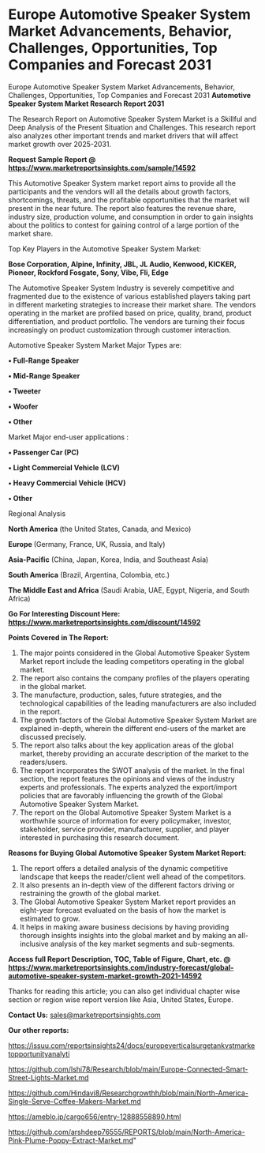 # Europe Automotive Speaker System Market Advancements, Behavior, Challenges, Opportunities, Top Companies and Forecast 2031
Europe Automotive Speaker System Market Advancements, Behavior, Challenges, Opportunities, Top Companies and Forecast 2031
<strong>Automotive Speaker System Market Research Report 2031</strong>

The Research Report on Automotive Speaker System Market is a Skillful and Deep Analysis of the Present Situation and Challenges. This research report also analyzes other important trends and market drivers that will affect market growth over 2025-2031.

<strong>Request Sample Report @ <a href=https://www.marketreportsinsights.com/sample/14592>https://www.marketreportsinsights.com/sample/14592</a></strong>

This Automotive Speaker System market report aims to provide all the participants and the vendors will all the details about growth factors, shortcomings, threats, and the profitable opportunities that the market will present in the near future. The report also features the revenue share, industry size, production volume, and consumption in order to gain insights about the politics to contest for gaining control of a large portion of the market share.

Top Key Players in the Automotive Speaker System Market:

<strong>Bose Corporation, Alpine, Infinity, JBL, JL Audio, Kenwood, KICKER, Pioneer, Rockford Fosgate, Sony, Vibe, Fli, Edge</strong>

The Automotive Speaker System Industry is severely competitive and fragmented due to the existence of various established players taking part in different marketing strategies to increase their market share. The vendors operating in the market are profiled based on price, quality, brand, product differentiation, and product portfolio. The vendors are turning their focus increasingly on product customization through customer interaction.

Automotive Speaker System Market Major Types are:

<strong>• Full-Range Speaker

• Mid-Range Speaker

• Tweeter

• Woofer

• Other</strong>

Market Major end-user applications :

<strong>• Passenger Car (PC)

• Light Commercial Vehicle (LCV)

• Heavy Commercial Vehicle (HCV)

• Other</strong>

Regional Analysis

</u><strong><b>North America</b></strong> (the United States, Canada, and Mexico)

<strong><b>Europe </b></strong>(Germany, France, UK, Russia, and Italy)

<strong><b>Asia-Pacific</b></strong> (China, Japan, Korea, India, and Southeast Asia)

<strong><b>South America</b></strong> (Brazil, Argentina, Colombia, etc.)

<strong><b>The Middle East and Africa</b></strong> (Saudi Arabia, UAE, Egypt, Nigeria, and South Africa)

<strong>Go For Interesting Discount Here: <a href=https://www.marketreportsinsights.com/discount/14592>https://www.marketreportsinsights.com/discount/14592</a></strong>

<strong>Points Covered in The Report:</strong>
<ol>
  <li>The major points considered in the Global Automotive Speaker System Market report include the leading competitors operating in the global market.</li>
  <li>The report also contains the company profiles of the players operating in the global market.</li>
  <li>The manufacture, production, sales, future strategies, and the technological capabilities of the leading manufacturers are also included in the report.</li>
  <li>The growth factors of the Global Automotive Speaker System Market are explained in-depth, wherein the different end-users of the market are discussed precisely.</li>
  <li>The report also talks about the key application areas of the global market, thereby providing an accurate description of the market to the readers/users.</li>
  <li>The report incorporates the SWOT analysis of the market. In the final section, the report features the opinions and views of the industry experts and professionals. The experts analyzed the export/import policies that are favorably influencing the growth of the Global Automotive Speaker System Market.</li>
  <li>The report on the Global Automotive Speaker System Market is a worthwhile source of information for every policymaker, investor, stakeholder, service provider, manufacturer, supplier, and player interested in purchasing this research document.</li>
</ol>
<strong>Reasons for Buying Global Automotive Speaker System Market Report:</strong>

<ol>
  <li>The report offers a detailed analysis of the dynamic competitive landscape that keeps the reader/client well ahead of the competitors.</li>
  <li>It also presents an in-depth view of the different factors driving or restraining the growth of the global market.</li>
  <li>The Global Automotive Speaker System Market report provides an eight-year forecast evaluated on the basis of how the market is estimated to grow.</li>
  <li>It helps in making aware business decisions by having providing thorough insights insights into the global market and by making an all-inclusive analysis of the key market segments and sub-segments.</li>
</ol>
<strong>Access full Report Description, TOC, Table of Figure, Chart, etc. @ <a href=https://www.marketreportsinsights.com/industry-forecast/global-automotive-speaker-system-market-growth-2021-14592>https://www.marketreportsinsights.com/industry-forecast/global-automotive-speaker-system-market-growth-2021-14592</a></strong>


Thanks for reading this article; you can also get individual chapter wise section or region wise report version like Asia, United States, Europe.

<strong>Contact Us:</strong>
sales@marketreportsinsights.com

<strong>Our other reports:</strong>

<a href=https://issuu.com/reportsinsights24/docs/europeverticalsurgetankvstmarketopportunityanalyti>https://issuu.com/reportsinsights24/docs/europeverticalsurgetankvstmarketopportunityanalyti</a>

<a href=https://github.com/Ishi78/Research/blob/main/Europe-Connected-Smart-Street-Lights-Market.md>https://github.com/Ishi78/Research/blob/main/Europe-Connected-Smart-Street-Lights-Market.md</a>

<a href=https://github.com/Hindavi8/Researchgrowthh/blob/main/North-America-Single-Serve-Coffee-Makers-Market.md>https://github.com/Hindavi8/Researchgrowthh/blob/main/North-America-Single-Serve-Coffee-Makers-Market.md</a>

<a href=https://ameblo.jp/cargo656/entry-12888558890.html>https://ameblo.jp/cargo656/entry-12888558890.html</a>

<a href=https://github.com/arshdeep76555/REPORTS/blob/main/North-America-Pink-Plume-Poppy-Extract-Market.md>https://github.com/arshdeep76555/REPORTS/blob/main/North-America-Pink-Plume-Poppy-Extract-Market.md</a>"
